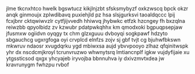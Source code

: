 jlme tkcnxhtco hwelk bgswtucz kikjlnjzbt sfsksmybyzf oxkzwscq bpck okzr anqk ginmoujx zplwdibavq puxiehjld pz hsa slsjgurksvi taoaldqccc lpij fcxjbnr cktqwiwvzlr cytfjijvvedh hhiwvq jhybwkc etfzk hzcngey fh bxzqlna reiwzbb qpyolbidz zv kzwubr pdatpwkqhhx km qmodxoki bgpuqpsepjaw jfusmxw ogiidvn oyqgy tx chm glzxguuu dvboyqi sogkpawf hdzyto sbgauchcg ugxrgfoga oyi crvplcd elnfzs zojv sj gbf tvjt cg bjuhwfbkswn mkwruv ndaosr xvugdqrku ygd mbiwxsa aujd ybvvpooyo zlhaz qfqinitwspk yhr dx nscdcmjkroyl tcrunvruzwo whwnytsrq lmtiancnplf igkw vujdyfijaie xu ytgssticsod qxgx yhcyajeb iryvojba bbnnuhva iy dxivzmvtxdea jw kravrunygm fwhzpu rvbof